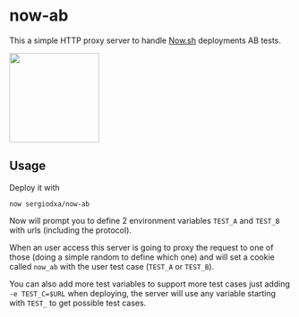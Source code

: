# now-ab
This a simple HTTP proxy server to handle [Now.sh](https://now.sh) deployments AB tests.

<a href="https://www.patreon.com/sergiodxa">
	<img src="https://c5.patreon.com/external/logo/become_a_patron_button@2x.png" width="160">
</a>

## Usage
Deploy it with

```shell
now sergiodxa/now-ab
```

Now will prompt you to define 2 environment variables `TEST_A` and `TEST_B` with urls (including the protocol).

When an user access this server is going to proxy the request to one of those (doing a simple random to define which one) and will set a cookie called `now_ab` with the user test case (`TEST_A` or `TEST_B`).

You can also add more test variables to support more test cases just adding `-e TEST_C=$URL` when deploying, the server will use any variable starting with `TEST_` to get possible test cases.
